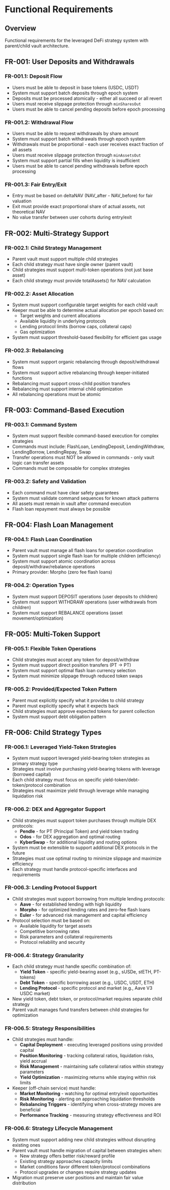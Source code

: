 # Functional Requirements

## Overview
Functional requirements for the leveraged DeFi strategy system with parent/child vault architecture.

## FR-001: User Deposits and Withdrawals

### FR-001.1: Deposit Flow
- Users must be able to deposit in base tokens (USDC, USDT)
- System must support batch deposits through epoch system
- Deposits must be processed atomically - either all succeed or all revert
- Users must receive slippage protection through `minSharesOut`
- Users must be able to cancel pending deposits before epoch processing

### FR-001.2: Withdrawal Flow
- Users must be able to request withdrawals by share amount
- System must support batch withdrawals through epoch system
- Withdrawals must be proportional - each user receives exact fraction of all assets
- Users must receive slippage protection through `minAssetsOut`
- System must support partial fills when liquidity is insufficient
- Users must be able to cancel pending withdrawals before epoch processing

### FR-001.3: Fair Entry/Exit
- Entry must be based on deltaNAV (NAV_after - NAV_before) for fair valuation
- Exit must provide exact proportional share of actual assets, not theoretical NAV
- No value transfer between user cohorts during entry/exit

## FR-002: Multi-Strategy Support

### FR-002.1: Child Strategy Management
- Parent vault must support multiple child strategies
- Each child strategy must have single owner (parent vault)
- Child strategies must support multi-token operations (not just base asset)
- Each child strategy must provide totalAssets() for NAV calculation

### FR-002.2: Asset Allocation
- System must support configurable target weights for each child vault
- Keeper must be able to determine actual allocation per epoch based on:
  - Target weights and current allocations
  - Available liquidity in underlying protocols
  - Lending protocol limits (borrow caps, collateral caps)
  - Gas optimization
- System must support threshold-based flexibility for efficient gas usage

### FR-002.3: Rebalancing
- System must support organic rebalancing through deposit/withdrawal flows
- System must support active rebalancing through keeper-initiated functions
- Rebalancing must support cross-child position transfers
- Rebalancing must support internal child optimization
- All rebalancing operations must be atomic

## FR-003: Command-Based Execution

### FR-003.1: Command System
- System must support flexible command-based execution for complex strategies
- Commands must include: FlashLoan, LendingDeposit, LendingWithdraw, LendingBorrow, LendingRepay, Swap
- Transfer operations must NOT be allowed in commands - only vault logic can transfer assets
- Commands must be composable for complex strategies

### FR-003.2: Safety and Validation
- Each command must have clear safety guarantees
- System must validate command sequences for known attack patterns
- All assets must remain in vault after command execution
- Flash loan repayment must always be possible

## FR-004: Flash Loan Management

### FR-004.1: Flash Loan Coordination
- Parent vault must manage all flash loans for operation coordination
- System must support single flash loan for multiple children (efficiency)
- System must support atomic coordination across deposit/withdraw/rebalance operations
- Primary provider: Morpho (zero fee flash loans)

### FR-004.2: Operation Types
- System must support DEPOSIT operations (user deposits to children)
- System must support WITHDRAW operations (user withdrawals from children)
- System must support REBALANCE operations (asset movement/optimization)

## FR-005: Multi-Token Support

### FR-005.1: Flexible Token Operations
- Child strategies must accept any token for deposit/withdraw
- System must support direct position transfers (PT → PT)
- System must support optimal flash loan currency selection
- System must minimize slippage through reduced token swaps

### FR-005.2: Provided/Expected Token Pattern
- Parent must explicitly specify what it provides to child strategy
- Parent must explicitly specify what it expects back
- Child strategies must approve expected tokens for parent collection
- System must support debt obligation pattern

## FR-006: Child Strategy Types

### FR-006.1: Leveraged Yield-Token Strategies
- System must support leveraged yield-bearing token strategies as primary strategy type
- Strategies must involve purchasing yield-bearing tokens with leverage (borrowed capital)
- Each child strategy must focus on specific yield-token/debt-token/protocol combination
- Strategies must maximize yield through leverage while managing liquidation risk

### FR-006.2: DEX and Aggregator Support
- Child strategies must support token purchases through multiple DEX protocols:
  - **Pendle** - for PT (Principal Token) and yield token trading
  - **Odos** - for DEX aggregation and optimal routing
  - **KyberSwap** - for additional liquidity and routing options
- System must be extensible to support additional DEX protocols in the future
- Strategies must use optimal routing to minimize slippage and maximize efficiency
- Each strategy must handle protocol-specific interfaces and requirements

### FR-006.3: Lending Protocol Support
- Child strategies must support borrowing from multiple lending protocols:
  - **Aave** - for established lending with high liquidity
  - **Morpho** - for optimized lending rates and zero-fee flash loans
  - **Euler** - for advanced risk management and capital efficiency
- Protocol selection must be based on:
  - Available liquidity for target assets
  - Competitive borrowing rates
  - Risk parameters and collateral requirements
  - Protocol reliability and security

### FR-006.4: Strategy Granularity
- Each child strategy must handle specific combination of:
  - **Yield Token** - specific yield-bearing asset (e.g., sUSDe, stETH, PT-tokens)
  - **Debt Token** - specific borrowing asset (e.g., USDC, USDT, ETH)
  - **Lending Protocol** - specific protocol and market (e.g., Aave V3 USDC market)
- New yield token, debt token, or protocol/market requires separate child strategy
- Parent vault manages fund transfers between child strategies for optimization

### FR-006.5: Strategy Responsibilities
- Child strategies must handle:
  - **Capital Deployment** - executing leveraged positions using provided capital
  - **Position Monitoring** - tracking collateral ratios, liquidation risks, yield accrual
  - **Risk Management** - maintaining safe collateral ratios within strategy parameters
  - **Yield Optimization** - maximizing returns while staying within risk limits
- Keeper (off-chain service) must handle:
  - **Market Monitoring** - watching for optimal entry/exit opportunities
  - **Risk Monitoring** - alerting on approaching liquidation thresholds
  - **Rebalancing Triggers** - identifying when cross-strategy moves are beneficial
  - **Performance Tracking** - measuring strategy effectiveness and ROI

### FR-006.6: Strategy Lifecycle Management
- System must support adding new child strategies without disrupting existing ones
- Parent vault must handle migration of capital between strategies when:
  - New strategy offers better risk/reward profile
  - Existing strategy approaches capacity limits
  - Market conditions favor different token/protocol combinations
  - Protocol upgrades or changes require strategy updates
- Migration must preserve user positions and maintain fair value distribution